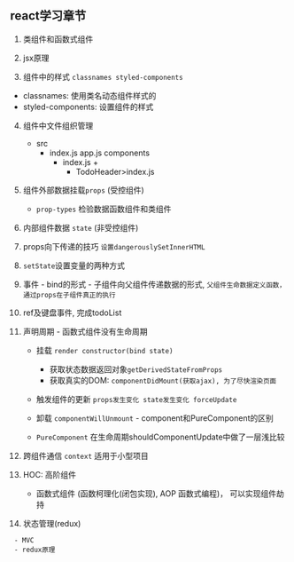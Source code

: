 ## react学习章节

 1. 类组件和函数式组件

 2. jsx原理

 3. 组件中的样式 `classnames styled-components`
   - classnames: 使用类名动态组件样式的
   - styled-components: 设置组件的样式
   
 4. 组件中文件组织管理
    - src
      - index.js app.js components
        - index.js + 
          - TodoHeader>index.js

  5. 组件外部数据挂载`props` (受控组件)
      - `prop-types` 检验数据函数组件和类组件


  6. 内部组件数据 `state` (非受控组件)


  7. props向下传递的技巧 `设置dangerouslySetInnerHTML`
     
  8. `setState`设置变量的两种方式

  9. 事件
    - bind的形式
    - 子组件向父组件传递数据的形式, `父组件生命数据定义函数，通过props在子组件真正的执行`
  10. ref及键盘事件, 完成todoList


  11. 声明周期
     - 函数式组件没有生命周期
       - 挂载 `render constructor(bind state)`
         -  获取状态数据返回对象`getDerivedStateFromProps`
         -  获取真实的DOM: `componentDidMount(获取ajax), 为了尽快渲染页面`

       - 触发组件的更新 `props发生变化 state发生变化 forceUpdate`
       - 卸载 `componentWillUnmount`
     - component和PureComponent的区别
       - `PureComponent` 在生命周期shouldComponentUpdate中做了一层浅比较

  12. 跨组件通信 `context` 适用于小型项目
     
  
  13. HOC: 高阶组件
       - 函数式组件 (函数柯理化(闭包实现), AOP 函数式编程)， 可以实现组件劫持

  14. 状态管理(redux)

     - MVC
     - redux原理

